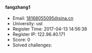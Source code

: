 #### fangzhang1  

* Email: 18168055095@sina.cn  
* University: ust  
* Register Time: 2017-04-13 14:56:38  
* Register IP: 122.96.40.171  
* Score: 0  
* Solved challenges: 

